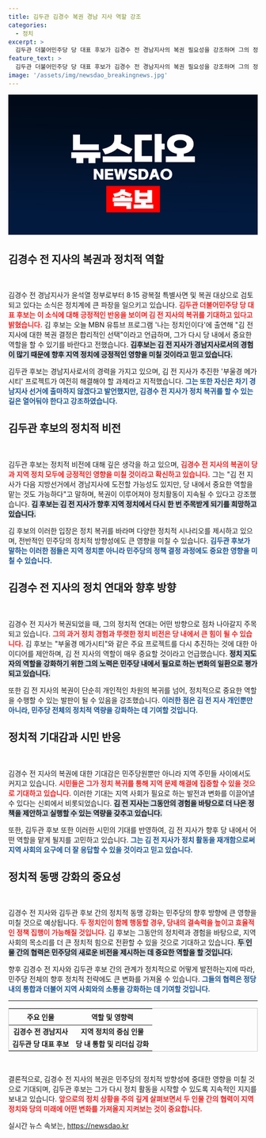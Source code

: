 ```yaml
---
title: 김두관 김경수 복권 경남 지사 역할 강조
categories:
  - 정치
excerpt: >
  김두관 더불어민주당 당 대표 후보가 김경수 전 경남지사의 복권 필요성을 강조하며 그의 정치 복귀를 지지했습니다. 8·15 광복절 특별사면 검토 소식에, 김 후보는 김 전 지사의 잠재적 역할에 기대감을 표명했습니다.
feature_text: >
  김두관 더불어민주당 당 대표 후보가 김경수 전 경남지사의 복권 필요성을 강조하며 그의 정치 복귀를 지지했습니다. 8·15 광복절 특별사면 검토 소식에, 김 후보는 김 전 지사의 잠재적 역할에 기대감을 표명했습니다.
image: '/assets/img/newsdao_breakingnews.jpg'
---
```


<p><img src="/assets/img/newsdao_breakingnews.jpg" alt="cryptoinkorea 속보" /></p>

<h2 data-ke-size="size26">김경수 전 지사의 복권과 정치적 역할</h2>

<p data-ke-size="size16">&nbsp;</p>

<p>김경수 전 경남지사가 윤석열 정부로부터 8·15 광복절 특별사면 및 복권 대상으로 검토되고 있다는 소식은 정치계에 큰 파장을 일으키고 있습니다. <b><span style="color: #ee2323;">김두관 더불어민주당 당 대표 후보는 이 소식에 대해 긍정적인 반응을 보이며 김 전 지사의 복귀를 기대하고 있다고 밝혔습니다.</span></b> 김 후보는 오늘 MBN 유튜브 프로그램 '나는 정치인이다'에 출연해 "김 전 지사에 대한 복권 결정은 합리적인 선택"이라고 언급하며, 그가 다시 당 내에서 중요한 역할을 할 수 있기를 바란다고 전했습니다. <b><span style="background-color: #21538527;">김후보는 김 전 지사가 경남지사로서의 경험이 많기 때문에 향후 지역 정치에 긍정적인 영향을 미칠 것이라고 믿고 있습니다.</span></b></p>

<p>김두관 후보는 경남지사로서의 경력을 가지고 있으며, 김 전 지사가 추진한 '부울경 메가시티' 프로젝트가 여전히 해결해야 할 과제라고 지적했습니다. <b><span style="color: #1a5490;">그는 또한 자신은 차기 경남지사 선거에 출마하지 않겠다고 발언했지만, 김경수 전 지사가 정치 복귀를 할 수 있는 길은 열어둬야 한다고 강조하였습니다.</span></b></p>

<h2 data-ke-size="size26">김두관 후보의 정치적 비전</h2>

<p data-ke-size="size16">&nbsp;</p>

<p>김두관 후보는 정치적 비전에 대해 깊은 생각을 하고 있으며, <b><span style="color: #ee2323;">김경수 전 지사의 복권이 당과 지역 정치 모두에 긍정적인 영향을 미칠 것이라고 확신하고 있습니다.</span></b> 그는 "김 전 지사가 다음 지방선거에서 경남지사에 도전할 가능성도 있지만, 당 내에서 중요한 역할을 맡는 것도 가능하다"고 말하며, 복권이 이루어져야 정치활동이 지속될 수 있다고 강조했습니다. <b><span style="background-color: #21538527;">김 후보는 김 전 지사가 향후 지역 정치에서 다시 한 번 주목받게 되기를 희망하고 있습니다.</span></b></p>

<p>김 후보의 이러한 입장은 정치 복귀를 바라며 다양한 정치적 시나리오를 제시하고 있으며, 전반적인 민주당의 정치적 방향성에도 큰 영향을 미칠 수 있습니다. <b><span style="color: #1a5490;">김두관 후보가 말하는 이러한 점들은 지역 정치뿐 아니라 민주당의 정책 결정 과정에도 중요한 영향을 미칠 수 있습니다.</span></b></p>

<h2 data-ke-size="size26">김경수 전 지사의 정치 연대와 향후 방향</h2>

<p data-ke-size="size16">&nbsp;</p>

<p>김경수 전 지사가 복권되었을 때, 그의 정치적 연대는 어떤 방향으로 점차 나아갈지 주목되고 있습니다. <b><span style="color: #ee2323;">그의 과거 정치 경험과 뚜렷한 정치 비전은 당 내에서 큰 힘이 될 수 있습니다.</span></b> 김 후보는 "부울경 메가시티"와 같은 주요 프로젝트를 다시 추진하는 것에 대한 아이디어를 제안하며, 김 전 지사의 역할이 매우 중요할 것이라고 언급했습니다. <b><span style="background-color: #21538527;">정치 지도자의 역할을 강화하기 위한 그의 노력은 민주당 내에서 필요로 하는 변화의 일환으로 평가되고 있습니다.</span></b></p>

<p>또한 김 전 지사의 복권이 단순히 개인적인 차원의 복귀를 넘어, 정치적으로 중요한 역할을 수행할 수 있는 발판이 될 수 있음을 강조했습니다. <b><span style="color: #1a5490;">이러한 점은 김 전 지사 개인뿐만 아니라, 민주당 전체의 정치적 역량을 강화하는 데 기여할 것입니다.</span></b></p>

<h2 data-ke-size="size26">정치적 기대감과 시민 반응</h2>

<p data-ke-size="size16">&nbsp;</p>

<p>김경수 전 지사의 복권에 대한 기대감은 민주당원뿐만 아니라 지역 주민들 사이에서도 커지고 있습니다. <b><span style="color: #ee2323;">시민들은 그가 정치 복귀를 통해 지역 문제 해결에 집중할 수 있을 것으로 기대하고 있습니다.</span></b> 이러한 기대는 지역 사회가 필요로 하는 발전과 변화를 이끌어낼 수 있다는 신뢰에서 비롯되었습니다. <b><span style="background-color: #21538527;">김 전 지사는 그동안의 경험을 바탕으로 더 나은 정책을 제안하고 실행할 수 있는 역량을 갖추고 있습니다.</span></b></p>

<p>또한, 김두관 후보 또한 이러한 시민의 기대를 반영하여, 김 전 지사가 향후 당 내에서 어떤 역할을 맡게 될지를 고민하고 있습니다. <b><span style="color: #1a5490;">그는 김 전 지사가 정치 활동을 재개함으로써 지역 사회의 요구에 더 잘 응답할 수 있을 것이라고 믿고 있습니다.</span></b></p>

<h2 data-ke-size="size26">정치적 동맹 강화의 중요성</h2>

<p data-ke-size="size16">&nbsp;</p>

<p>김경수 전 지사와 김두관 후보 간의 정치적 동맹 강화는 민주당의 향후 방향에 큰 영향을 미칠 것으로 예상됩니다. <b><span style="color: #ee2323;">두 정치인이 함께 행동할 경우, 당내의 결속력을 높이고 효율적인 정책 집행이 가능해질 것입니다.</span></b> 김 후보는 그동안의 정치력과 경험을 바탕으로, 지역 사회의 목소리를 더 큰 정치적 힘으로 전환할 수 있을 것으로 기대하고 있습니다. <b><span style="background-color: #21538527;">두 인물 간의 협력은 민주당의 새로운 비전을 제시하는 데 중요한 역할을 할 것입니다.</span></b></p>

<p>향후 김경수 전 지사와 김두관 후보 간의 관계가 정치적으로 어떻게 발전하는지에 따라, 민주당 전체의 향후 정치적 전략에도 큰 변화를 가져올 수 있습니다. <b><span style="color: #1a5490;">그들의 협력은 정당 내의 통합과 더불어 지역 사회와의 소통을 강화하는 데 기여할 것입니다.</span></b></p>

<hr/>

<table style="width: 100%; border: 1px solid #ccc; border-collapse: collapse;">
  <thead>
    <tr>
      <th style="text-align: center; height: 25px;"><b>주요 인물</b></th>
      <th style="text-align: center; height: 25px;"><b>역할 및 영향력</b></th>
    </tr>
  </thead>
  <tbody>
    <tr>
      <td style="text-align: center; height: 17px;"><b>김경수 전 경남지사</b></td>
      <td style="text-align: center; height: 17px;"><b>지역 정치의 중심 인물</b></td>
    </tr>
    <tr>
      <td style="text-align: center; height: 17px;"><b>김두관 당 대표 후보</b></td>
      <td style="text-align: center; height: 17px;"><b>당 내 통합 및 리더십 강화</b></td>
    </tr>
  </tbody>
</table>

<p data-ke-size="size16">&nbsp;</p> 

<p>결론적으로, 김경수 전 지사의 복권은 민주당의 정치적 방향성에 중대한 영향을 미칠 것으로 기대되며, 김두관 후보는 그가 다시 정치 활동을 시작할 수 있도록 지속적인 지지를 보내고 있습니다. <b><span style="color: #ee2323;">앞으로의 정치 상황을 주의 깊게 살펴보면서 두 인물 간의 협력이 지역 정치와 당의 미래에 어떤 변화를 가져올지 지켜보는 것이 중요합니다.</span></b></p>
실시간 뉴스 속보는, <a href="https://newsdao.kr" rel="dofollow">https://newsdao.kr</a>


